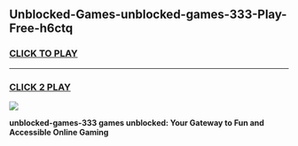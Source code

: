 
## Unblocked-Games-unblocked-games-333-Play-Free-h6ctq
<h3>
<a href="https://premium76.site?title=unblocked-games-333&ref=22A">CLICK TO PLAY</a></h3>
<hr>

<h3>
<a href="https://premium76.site?title=unblocked-games-333&ref=22A">CLICK 2 PLAY</a>
  
</h3>

<a href="https://premium76.site?title=unblocked-games-333&ref=22A"><img src="https://clearcache.store/games.png"></a>


**unblocked-games-333 games unblocked: Your Gateway to Fun and Accessible Online Gaming**
